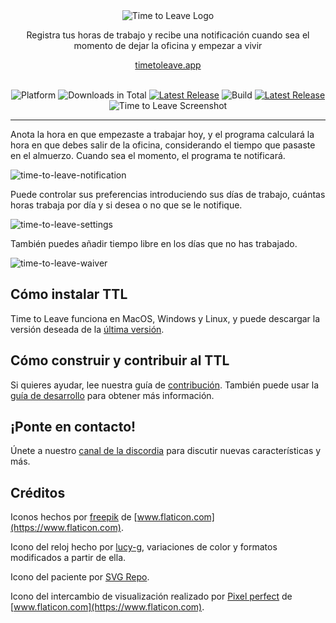 <div align="center">
  <img src="../assets/timetoleave.png" alt="Time to Leave Logo">

  <p>Registra tus horas de trabajo y recibe una notificación cuando sea el momento de dejar la oficina y empezar a vivir</p>

  [timetoleave.app](https://timetoleave.app/)

  <br/>

<img src="https://img.shields.io/badge/platforms-Windows%20%7C%20MacOS%20%7C%20Linux-green" alt="Platform">
<img src="https://img.shields.io/github/downloads/thamara/time-to-leave/total" alt="Downloads in Total">
<a href="https://github.com/thamara/time-to-leave/releases/latest"><img src="https://img.shields.io/github/v/release/thamara/time-to-leave" alt="Latest Release"></a>
<img src="https://img.shields.io/github/workflow/status/thamara/time-to-leave/Code%20Coverage" alt="Build">
<a href="http://makeapullrequest.com/"><img src="https://img.shields.io/badge/PRs-welcome-purple" alt="Latest Release"></a>

   <br/>

  <img src="https://user-images.githubusercontent.com/3754225/94519528-4e549900-0248-11eb-8872-b6fb2d47f43c.jpg" alt="Time to Leave Screenshot">

  <br/>

</div>

---

Anota la hora en que empezaste a trabajar hoy, y el programa calculará la hora en que debes salir de la oficina, considerando el tiempo que pasaste en el almuerzo. Cuando sea el momento, el programa te notificará.

![time-to-leave-notification](https://user-images.githubusercontent.com/3754225/94519526-4dbc0280-0248-11eb-9738-ffae936cfa4a.jpg)

Puede controlar sus preferencias introduciendo sus días de trabajo, cuántas horas trabaja por día y si desea o no que se le notifique.

![time-to-leave-settings](https://user-images.githubusercontent.com/3754225/94519531-4eed2f80-0248-11eb-9303-78f9abe69201.jpg)

También puedes añadir tiempo libre en los días que no has trabajado.

![time-to-leave-waiver](https://user-images.githubusercontent.com/3754225/94762058-4e79a380-03c4-11eb-8f28-1c480dbf8b5c.png)

## Cómo instalar TTL

Time to Leave funciona en MacOS, Windows y Linux, y puede descargar la versión deseada de la [última versión](https://github.com/thamara/time-to-leave/releases/latest).

## Cómo construir y contribuir al TTL

Si quieres ayudar, lee nuestra guía de [contribución](../CONTRIBUTING.md).
También puede usar la [guía de desarrollo](../DEVELOPMENT.md) para obtener más información.

## ¡Ponte en contacto!

Únete a nuestro [canal de la discordia](https://discord.gg/P3KkEF5) para discutir nuevas características y más.

## Créditos

Iconos hechos por [freepik](https://www.flaticon.com/authors/freepik) de [www.flaticon.com](https://www.flaticon.com).

Icono del reloj hecho por [lucy-g](https://icon-icons.com/icon/timer/121243), variaciones de color y formatos modificados a partir de ella.

Icono del paciente por [SVG Repo](https://www.svgrepo.com/svg/271898/sick).

Icono del intercambio de visualización realizado por [Pixel perfect](https://www.flaticon.com/authors/pixel-perfect) de [www.flaticon.com](https://www.flaticon.com).
